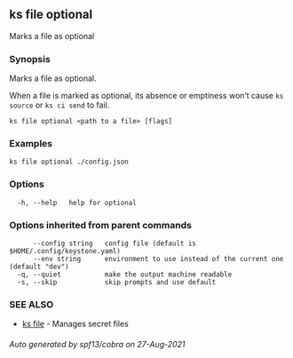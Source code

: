 ## ks file optional

Marks a file as optional

### Synopsis

Marks a file as optional.

When a file is marked as optional, its absence or emptiness won’t cause
`ks source` or `ks ci send` to fail.


```
ks file optional <path to a file> [flags]
```

### Examples

```
ks file optional ./config.json
```

### Options

```
  -h, --help   help for optional
```

### Options inherited from parent commands

```
      --config string   config file (default is $HOME/.config/keystone.yaml)
      --env string      environment to use instead of the current one (default "dev")
  -q, --quiet           make the output machine readable
  -s, --skip            skip prompts and use default
```

### SEE ALSO

* [ks file](ks_file.md)	 - Manages secret files

###### Auto generated by spf13/cobra on 27-Aug-2021
